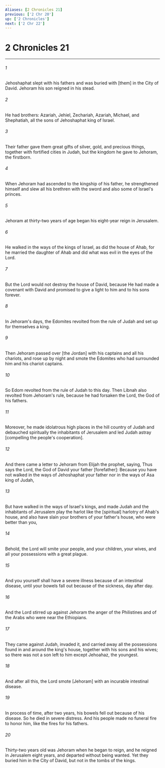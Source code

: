 ```yaml
---
Aliases: [2 Chronicles 21]
previous: ['2 Chr 20']
up: ['2 Chronicles']
next: ['2 Chr 22']
---
```

# 2 Chronicles 21

***


###### 1 


Jehoshaphat slept with his fathers and was buried with [them] in the City of David. Jehoram his son reigned in his stead. 


###### 2 


He had brothers: Azariah, Jehiel, Zechariah, Azariah, Michael, and Shephatiah, all the sons of Jehoshaphat king of Israel. 


###### 3 


Their father gave them great gifts of silver, gold, and precious things, together with fortified cities in Judah, but the kingdom he gave to Jehoram, the firstborn. 


###### 4 


When Jehoram had ascended to the kingship of his father, he strengthened himself and slew all his brethren with the sword and also some of Israel's princes. 


###### 5 


Jehoram at thirty-two years of age began his eight-year reign in Jerusalem. 


###### 6 


He walked in the ways of the kings of Israel, as did the house of Ahab, for he married the daughter of Ahab and did what was evil in the eyes of the Lord. 


###### 7 


But the Lord would not destroy the house of David, because He had made a covenant with David and promised to give a light to him and to his sons forever. 


###### 8 


In Jehoram's days, the Edomites revolted from the rule of Judah and set up for themselves a king. 


###### 9 


Then Jehoram passed over [the Jordan] with his captains and all his chariots, and rose up by night and smote the Edomites who had surrounded him and his chariot captains. 


###### 10 


So Edom revolted from the rule of Judah to this day. Then Libnah also revolted from Jehoram's rule, because he had forsaken the Lord, the God of his fathers. 


###### 11 


Moreover, he made idolatrous high places in the hill country of Judah and debauched spiritually the inhabitants of Jerusalem and led Judah astray [compelling the people's cooperation]. 


###### 12 


And there came a letter to Jehoram from Elijah the prophet, saying, Thus says the Lord, the God of David your father [forefather]: Because you have not walked in the ways of Jehoshaphat your father nor in the ways of Asa king of Judah, 


###### 13 


But have walked in the ways of Israel's kings, and made Judah and the inhabitants of Jerusalem play the harlot like the [spiritual] harlotry of Ahab's house, and also have slain your brothers of your father's house, who were better than you, 


###### 14 


Behold, the Lord will smite your people, and your children, your wives, and all your possessions with a great plague. 


###### 15 


And you yourself shall have a severe illness because of an intestinal disease, until your bowels fall out because of the sickness, day after day. 


###### 16 


And the Lord stirred up against Jehoram the anger of the Philistines and of the Arabs who were near the Ethiopians. 


###### 17 


They came against Judah, invaded it, and carried away all the possessions found in and around the king's house, together with his sons and his wives; so there was not a son left to him except Jehoahaz, the youngest. 


###### 18 


And after all this, the Lord smote [Jehoram] with an incurable intestinal disease. 


###### 19 


In process of time, after two years, his bowels fell out because of his disease. So he died in severe distress. And his people made no funeral fire to honor him, like the fires for his fathers. 


###### 20 


Thirty-two years old was Jehoram when he began to reign, and he reigned in Jerusalem eight years, and departed without being wanted. Yet they buried him in the City of David, but not in the tombs of the kings.

